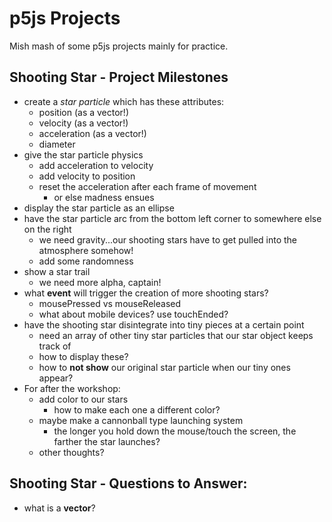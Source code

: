 # p5js Projects
Mish mash of some p5js projects mainly for practice.

## Shooting Star - Project Milestones
- create a *star particle* which has these attributes:
    - position (as a vector!)
    - velocity (as a vector!)
    - acceleration (as a vector!)
    - diameter
- give the star particle physics
    - add acceleration to velocity
    - add velocity to position
    - reset the acceleration after each frame of movement
        - or else madness ensues
- display the star particle as an ellipse
- have the star particle arc from the bottom left corner to somewhere else on the right
    - we need gravity...our shooting stars have to get pulled into the atmosphere somehow!
    - add some randomness
- show a star trail
    - we need more alpha, captain!
- what **event** will trigger the creation of more shooting stars?
    - mousePressed vs mouseReleased
    - what about mobile devices? use touchEnded?
- have the shooting star disintegrate into tiny pieces at a certain point
    - need an array of other tiny star particles that our star object keeps track of
    - how to display these?
    - how to **not show** our original star particle when our tiny ones appear?
- For after the workshop:
    - add color to our stars
        - how to make each one a different color?
    - maybe make a cannonball type launching system
        - the longer you hold down the mouse/touch the screen, the farther the star launches?
    - other thoughts?

## Shooting Star - Questions to Answer:
- what is a **vector**?
